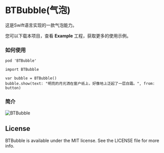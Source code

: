 

# BTBubble(气泡)



这是Swift语言实现的一款气泡能力。



您可以下载本项目，查看 **Example**  工程，获取更多的使用示例。



### 如何使用

```
pod 'BTBubble'
```

```
import BTBubble

var bubble = BTBubble()
bubble.show(text: "明亮的月光洒在窗户纸上，好像地上泛起了一层白霜。", from: button)
```



### 简介

![BTBubble](https://github.com/intsig171/BTBubble/assets/87351449/8b8b197d-c412-443a-98c7-42d655a2f6c3)




## License

BTBubble is available under the MIT license. See the LICENSE file for more info.
